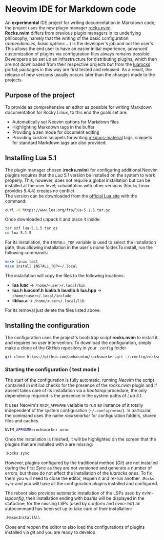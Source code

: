 <!-- vale off -->
# Neovim IDE for Markdown code

An **experimental** IDE project for writing documentation in Markdown code, the project uses the new plugin manager [rocks.nvim](https://github.com/nvim-neorocks/rocks.nvim).  
**Rocks.nvim** differs from previous plugin managers in its underlying philosophy, namely that the writing of the basic configuration (*dependencies*, *basic options* ...) is the developer's job and not the user's. This allows the end user to have an easier initial experience, advanced customization of plugins via configuration files always remains possible.  
Developers also set up an infrastructure for distributing plugins, which then are not downloaded from their respective projects but from the [luarocks](https://luarocks.org/modules/neorocks) portal; packages in this way are first tested and released. As a result, the release of new versions usually occurs later than the changes made to the projects.

## Purpose of the project

To provide as comprehensive an editor as possible for writing Markdown documentation for Rocky Linux, to this end the goals set are:

* Automatically set Neovim options for Markdown files
* Highlighting Markdown tags in the buffer
* Providing a zen mode for document editing
* Providing custom snippets for writing [mkdocs-material](https://squidfunk.github.io/mkdocs-material/) tags, snippets for standard Markdown tags are also provided.

## Installing Lua 5.1

The plugin manager chosen (**rocks.nvim**) for configuring additional Neovim plugins requires that the *Lua 5.1* version be installed on the system to work properly. This, however, does not require a global installation but can be installed at the user level; cohabitation with other versions (Rocky Linux provides 5.4.4) creates no conflict.  
The version can be downloaded from the [official Lua site](https://www.lua.org/download.html) with the command:

```bash
curl -O https://www.lua.org/ftp/lua-5.1.5.tar.gz
```

Once downloaded unpack it and place it inside:

```bash
tar xzf lua-5.1.5.tar.gz
cd lua-5.1.5
```

For its installation, the `INSTALL_TOP` variable is used to select the installation path, thus allowing installation in the user's *home* folder.To install, run the following commands:

```bash
make linux test
make install INSTALL_TOP=~/.local
```

The installation will copy the files to the following locations:

* **lua** **luac** -> `/home/<user>/.local/bin`
* **lua.h** **luaconf.h** **lualib.h** **lauxlib.h** **lua.hpp** -> `/home/<user>/.local/include`
* **liblua.a** -> `/home/<user>/.local/lib`

For its removal just delete the files listed above.

## Installing the configuration

The configuration uses the project's bootstrap script **rocks.nvim** to install it, and requires no user intervention. To download the configuration, simply make a clone of the GitHub repository in your `.config` folder

```bash
git clone https://github.com/ambaradan/rocksmarker.git ~/.config/rocksmarker/
```

### Starting the configuration ( test mode )

The start of the configuration is fully automatic, running *Neovim* the script contained in *init.lua* checks for the presence of the *rocks.nvim* plugin and if absent takes care of its installation via a *bootstrap* procedure, the only dependency required is the presence in the system paths of *Lua 5.1*.

It uses Neovim's `NVIM_APPNAME` variable to run an instance of it totally independent of the system configuration (`~/.config/nvim/`). In particular, the command uses the name *rocksmarker* for configuration folders, shared files and caches.

```bash
NVIM_APPNAME=rocksmarker nvim
```

Once the installation is finished, it will be highlighted on the screen that the plugins that are installed with a are missing:

```txt
:Rocks sync
```

However, plugins configured by the traditional method (*Git*) are not installed during the first *Sync* as they are not versioned and generate a number of errors, but these do not affect the installation of the *luarocks* ones. To fix them you will need to close the editor, reopen it and re-run another `:Rocks sync` and you will have all the configuration plugins installed and configured.

The reboot also provides automatic installation of the LSPs used by *nvim-lspconfig*, their installation ending with *bashls* will be displayed in the statusline, for the missing LSPs (used by *conform* and *nvim-lint*) an autocommand has been set up to take care of their installation:

```txt
:MasonInstallAll
```

Close and reopen the editor to also load the configurations of plugins installed via *git* and you are ready to develop.

